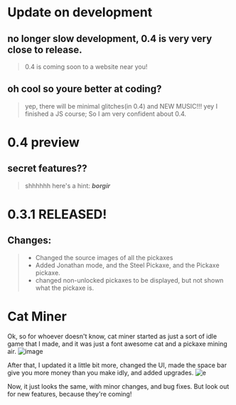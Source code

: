 # Update on development
## no longer slow development, 0.4 is very very close to release.
> 0.4 is coming soon to a website near you!
## oh cool so youre better at coding?
>  yep, there will be minimal glitches(in 0.4) and NEW MUSIC!!! yey
>  I finished a JS course; So I am very confident about 0.4.
# 0.4 preview
## secret features??
>shhhhhh
>here's a hint: **_borgir_** 
# 0.3.1 RELEASED!
## Changes:
> - Changed the source images of all the pickaxes
> - Added Jonathan mode, and the Steel Pickaxe, and the Pickaxe pickaxe.
> - changed non-unlocked pickaxes to be displayed, but not shown what the pickaxe is.
# Cat Miner
Ok, so for whoever doesn't know, cat miner started as just a sort of idle game that I made, and it was just a font awesome cat and a pickaxe mining air.
![image](https://github.com/zippyfish/assetsforsomething/raw/main/img129834.png)

After that, I updated it a little bit more, changed the UI,
made the space bar give you more money than you make idly, and added upgrades.
![e](https://github.com/zippyfish/assetsforsomething/raw/main/cm1.png)

Now, it just looks the same, with minor changes, and bug fixes. But look out for new features, because they're coming!

